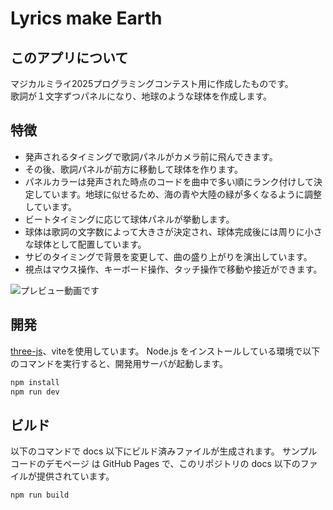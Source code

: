 # Lyrics make Earth

## このアプリについて
マジカルミライ2025プログラミングコンテスト用に作成したものです。<br>
歌詞が１文字ずつパネルになり、地球のような球体を作成します。

## 特徴
- 発声されるタイミングで歌詞パネルがカメラ前に飛んできます。
- その後、歌詞パネルが前方に移動して球体を作ります。
- パネルカラーは発声された時点のコードを曲中で多い順にランク付けして決定しています。地球に似せるため、海の青や大陸の緑が多くなるように調整しています。
- ビートタイミングに応じて球体パネルが挙動します。
- 球体は歌詞の文字数によって大きさが決定され、球体完成後には周りに小さな球体として配置しています。
- サビのタイミングで背景を変更して、曲の盛り上がりを演出しています。
- 視点はマウス操作、キーボード操作、タッチ操作で移動や接近ができます。

![プレビュー動画です](preview/preview.gif)
## 開発
[three-js](https://threejs.org)、viteを使用しています。
Node.js をインストールしている環境で以下のコマンドを実行すると、開発用サーバが起動します。

``` bash
npm install
npm run dev
```
## ビルド

以下のコマンドで docs 以下にビルド済みファイルが生成されます。 サンプルコードのデモページ は GitHub Pages で、このリポジトリの docs 以下のファイルが提供されています。
``` bash
npm run build
```
